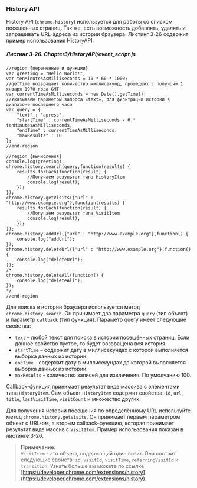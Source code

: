 ### History API

History API \(`chrome.history`\) используется для работы со списком посещенных страниц. Так же, есть возможность добавлять, удалять и запрашивать URL-адреса из истории браузера. Листинг 3-26 содержит пример использования HistoryAPI.

##### Листинг 3-26. _Chapter3/HistoryAPI/event\_script.js_

```
//region {переменные и функции}
var greeting = "Hello World!";
var tenMinutesAsMilliseconds = 10 * 60 * 1000;
//getTime возвращает количество миллисекунд, прошедших с полуночи 1 января 1970 года GMT
var currentTimeAsMilliseconds = new Date().getTime();
//Указываем параметры запроса «text», для фильтрации истории в диапазоне последнего часа
var query = {
    "text" : "apress",
    "startTime" : currentTimeAsMilliseconds - 6 * tenMinutesAsMilliseconds,
    "endTime" : currentTimeAsMilliseconds,
    "maxResults" : 10
};
//end-region

//region {вычисления}
console.log(greeting);
chrome.history.search(query,function(results) {
    results.forEach(function(result) {
        //Получаем результат типа HistoryItem
        console.log(result);
    });
});
chrome.history.getVisits({"url" : "http://www.example.org"},function(results) {
    results.forEach(function(result) {
        //Получаем результат типа VisitItem
        console.log(result);
    });
});
chrome.history.addUrl({"url" : "http://www.example.org"},function() {
    console.log("addUrl");
});
chrome.history.deleteUrl({"url" : "http://www.example.org"},function() {
    console.log("deleteUrl");
});
/*
chrome.history.deleteAll(function() {
    console.log("deleteAll");
});
*/
//end-region
```

Для поиска в истории браузера используется метод `chrome.history.search`. Он принимает два параметра `query` \(тип объект\) и параметр `callback` \(тип функция\). Параметр query имеет следующие свойства:

* `text` – любой текст для поиска в истории посещённых страниц. Если данное свойство пустое, то будет возвращена вся история.
* `startTime` – содержит дату в миллисекундах с которой выполняется выборка данных из истории.
* `endTime` - содержит дату в миллисекундах до которой выполняется выборка данных из истории.
* `maxResults` - количество записей для извлечения. По умолчанию 100. 

Callback-функция принимает результат виде массива с элементами типа `HistoryItem`. Сам объект `HistoryItem` содержит свойства: `id`, `url`, `title`, `lastVisitTime`, `visitCount` и множество других.

Для получения истории посещения по определённому URL используйте метод `chrome.history.getVisits`. Он принимает первым параметром объект с URL-ом, а вторым callback-функцию, которая принимает результат виде массив с `VisitItem`. Пример использования показан в листинге 3-26.

> **Примечание:**  
> `VisitItem` - это объект, содержащий один визит. Она состоит следующие свойств: `id`, `visitId`, `visitTime`, `referringVisitId` и `transition`. Узнать больше вы можете по ссылке [https://developer.chrome.com/extensions/history](https://developer.chrome.com/extensions/history).



